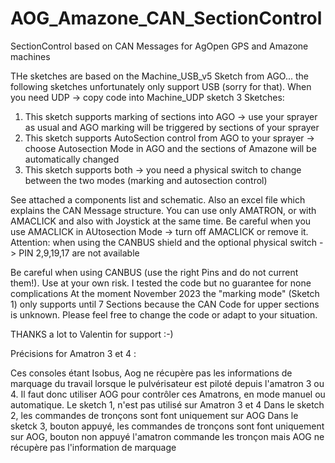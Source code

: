 # AOG_Amazone_CAN_SectionControl
SectionControl based on CAN Messages for AgOpen GPS and Amazone machines

THe sketches are based on the Machine_USB_v5 Sketch from AGO... the following sketches unfortunately only support USB (sorry for that). When you need UDP -> copy code into Machine_UDP sketch
3 Sketches:
 1. This sketch supports marking of sections into AGO -> use your sprayer as usual and AGO marking will be triggered by sections of your sprayer
 2. This sketch supports AutoSection control from AGO to your sprayer -> choose Autosection Mode in AGO and the sections of Amazone will be automatically changed
 3. This sketch supports both -> you need a physical switch to change between the two modes (marking and autosection control)

See attached a components list and schematic. Also an excel file which explains the CAN Message structure.
You can use only AMATRON, or with AMACLICK and also with Joystick at the same time. Be careful when you use AMACLICK in AUtosection Mode -> turn off AMACLICK or remove it.
Attention: when using the CANBUS shield and the optional physical switch -> PIN 2,9,19,17 are not available

Be careful when using CANBUS (use the right Pins and do not current them!). Use at your own risk. I tested the code but no guarantee for none complications
At the moment November 2023 the "marking mode" (Sketch 1) only supports until 7 Sections because the CAN Code for upper sections is unknown.
Please feel free to change the code or adapt to your situation.

THANKS a lot to Valentin for support :-)



Précisions for Amatron 3 et 4 :

Ces consoles étant Isobus, Aog ne récupère pas les informations de marquage du travail lorsque le pulvérisateur est piloté depuis l'amatron 3 ou 4.
Il faut donc utiliser AOG pour contrôler ces Amatrons, en mode manuel ou automatique. 
Le sketch 1, n'est pas utilisé sur Amatron 3 et 4
Dans le sketch 2, les commandes de tronçons sont font uniquement sur AOG
Dans le sketck 3, bouton appuyé, les commandes de tronçons sont font uniquement sur AOG, bouton non appuyé l'amatron commande les tronçon mais AOG ne récupère pas l'information de marquage

